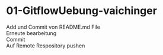 # 01-GitflowUebung-vaichinger
Add und Commit von README.md File<br>
Erneute bearbeitung<br>
Commit<br>
Auf Remote Respository pushen<br>
